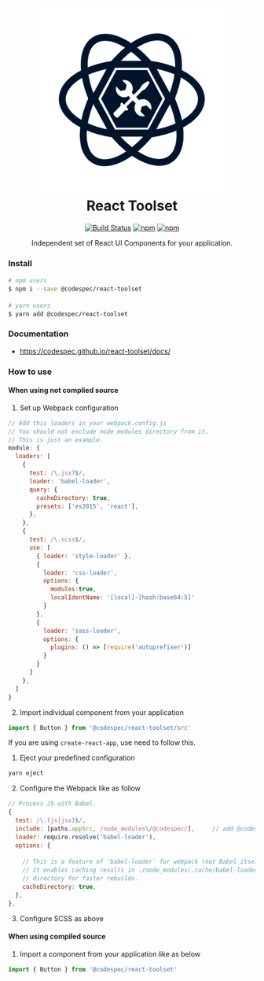 <div align="center" markdown="1">

<img src="src/images/toolset-logo-dark.png" alt="React Toolset" width="380" />

<h1 style="margin-top: 5px;">React Toolset</h1>

[![Build Status](https://travis-ci.org/codespec/react-toolset.svg?branch=master)](https://travis-ci.org/codespec/react-toolset)
[![npm](https://img.shields.io/npm/v/@codespec/react-toolset.svg)](https://www.npmjs.com/package/@codespec/react-toolset)
[![npm](https://img.shields.io/npm/dm/@codespec/react-toolset.svg)](https://www.npmjs.com/package/@codespec/react-toolset)

Independent set of React UI Components for your application.

</div>

### Install

```sh
# npm users
$ npm i --save @codespec/react-toolset

# yarn users
$ yarn add @codespec/react-toolset
```

### Documentation

- <a href="https://codespec.github.io/react-toolset/docs/" target="_blank">https://codespec.github.io/react-toolset/docs/</a>

### How to use

#### When using not complied source

1. Set up Webpack configuration
  ```js
  // Add this loaders in your webpack.config.js
  // You should not exclude node_modules directory from it.
  // This is just an example.
  module: {
    loaders: [
      {
        test: /\.jsx?$/,
        loader: 'babel-loader',
        query: {
          cacheDirectory: true,
          presets: ['es2015', 'react'],
        },
      },
      {
        test: /\.scss$/,
        use: [
          { loader: 'style-loader' },
          {
            loader: 'css-loader',
            options: {
              modules:true,
              localIdentName: '[local]-[hash:base64:5]'
            }
          },
          {
            loader: 'sass-loader',
            options: {
              plugins: () => [require('autoprefixer')]
            }
          }
        ]
      },
    ]
  }
  ```
2. Import individual component from your application

  ```jsx
  import { Button } from '@codespec/react-toolset/src'
  ```

If you are using `create-react-app`, use need to follow this.

1. Eject your predefined configuration

  ```sh
  yarn eject
  ```

2. Configure the Webpack like as follow

  ```js
  // Process JS with Babel.
  {
    test: /\.(js|jsx)$/,
    include: [paths.appSrc, /node_modules\/@codespec/],     // add @codespec module to include
    loader: require.resolve('babel-loader'),
    options: {

      // This is a feature of `babel-loader` for webpack (not Babel itself).
      // It enables caching results in ./node_modules/.cache/babel-loader/
      // directory for faster rebuilds.
      cacheDirectory: true,
    },
  },
  ```

3. Configure SCSS as above

#### When using compiled source

1. Import a component from your application like as below

  ```js
  import { Button } from '@codespec/react-toolset'
  ```
